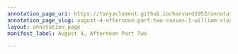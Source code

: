 ```yaml
---
annotation_page_uri: https://tanyaclement.github.io/harvard1953/annotations/august-4-afternoon-part-two-canvas-1-william-sloan.json
annotation_page_slug: august-4-afternoon-part-two-canvas-1-william-sloan
layout: annotation_page
manifest_label: August 4, Afternoon Part Two

---
```

